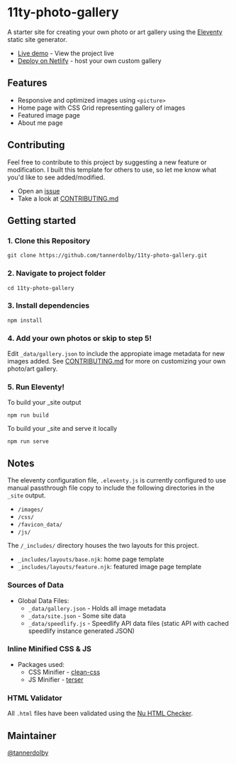 # 11ty-photo-gallery

A starter site for creating your own photo or art gallery using the [Eleventy](https://github.com/11ty/eleventy) static site generator.

* [Live demo](https://11tygallery.netlify.app/) - View the project live
* [Deploy on Netlify](https://app.netlify.com/) - host your own custom gallery

## Features
- Responsive and optimized images using `<picture>`
- Home page with CSS Grid representing gallery of images
- Featured image page
- About me page

## Contributing
Feel free to contribute to this project by suggesting a new feature or modification. I built this template for others to use, so let me know what you'd like to see added/modified. 

- Open an [issue](https://github.com/tannerdolby/11ty-photo-gallery/issues)
- Take a look at [CONTRIBUTING.md](https://github.com/tannerdolby/11ty-photo-gallery/blob/master/CONTRIBUTING.md)

## Getting started

### 1. Clone this Repository
```
git clone https://github.com/tannerdolby/11ty-photo-gallery.git
```

### 2. Navigate to project folder
```
cd 11ty-photo-gallery
``` 

### 3. Install dependencies
```
npm install
```

### 4. Add your own photos or skip to step 5! 
Edit `_data/gallery.json` to include the appropiate image metadata for new images added. See [CONTRIBUTING.md](https://github.com/tannerdolby/11ty-photo-gallery/blob/master/CONTRIBUTING.md) for more on customizing your own photo/art gallery.

### 5. Run Eleventy! 
To build your _site output

```
npm run build
```

To build your _site and serve it locally

```
npm run serve
```

## Notes
The eleventy configuration file, `.eleventy.js` is currently configured to use manual passthrough file copy to include the following directories in the `_site` output. 

- `/images/`
- `/css/`
- `/favicon_data/`
- `/js/` 

The `/_includes/` directory houses the two layouts for this project.

- `_includes/layouts/base.njk`: home page template
- `_includes/layouts/feature.njk`: featured image page template

### Sources of Data
* Global Data Files: 
    * `_data/gallery.json` - Holds all image metadata
    * `_data/site.json` - Some site data
    * `_data/speedlify.js` - Speedlify API data files (static API with cached speedlify instance generated JSON)

### Inline Minified CSS & JS
- Packages used:
    - CSS Minifier - [clean-css](https://github.com/jakubpawlowicz/clean-css)
    - JS Minifier - [terser](https://github.com/terser/terser)

### HTML Validator
All `.html` files have been validated using the [Nu HTML Checker](https://validator.w3.org/).

## Maintainer
[@tannerdolby](https://github.com/tannerdolby)
